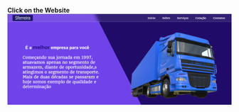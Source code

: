 <strong>Click on the Website</strong>
<a href="https://gustavomalimpensa.github.io/My-First-Website-volunteer.github.iob.//">
  <img src="./img/foto-site.png">
</a>
